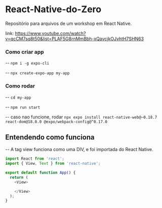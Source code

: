 # React-Native-do-Zero
Repositório para arquivos de um workshop em React Native. 

link: https://www.youtube.com/watch?v=qcCM7sq8t50&list=PLAF5G8rnMmBbh-xQavcjkOJvhtH7SHN63

<h3> Como criar app </h3>

-- ```npm i -g expo-cli```

-- ```npx create-expo-app my-app```


<h3> Como rodar </h3>

-- ```cd my-app```

-- ```npm run start```

-- caso nao funcione, rodar ```npx expo install react-native-web@~0.18.7 react-dom@18.0.0 @expo/webpack-config@^0.17.0```

<h2>Entendendo como funciona</h2>

-- A tag view funciona como uma DIV, e foi importada do React Native. 

```javaScript 
import React from 'react'; 
import { View, Text } from 'react-native';

export default function App() {
  return (
    <View>

    </View>
  );
}
```


